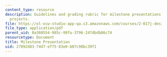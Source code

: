 ```yaml
---
content_type: resource
description: Guidelines and grading rubric for milestone presentations for course
  projects.
file: https://ol-ocw-studio-app-qa.s3.amazonaws.com/courses/2-017j-design-of-electromechanical-robotic-systems-fall-2009/27892d8374d7ef7583e0b07c98bc39f1_MIT2_017JF09_milestone.pdf
file_type: application/pdf
parent_uid: 0a360554-985c-99fa-3796-247dbdb86c74
resourcetype: Document
title: Milestone Presentation
uid: 27892d83-74d7-ef75-83e0-b07c98bc39f1
---
```

